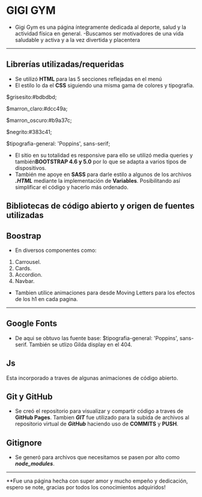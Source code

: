 
# GIGI GYM

-   Gigi Gym es una página íntegramente dedicada al deporte, salud y la actividad física en general. 
-Buscamos ser motivadores de una vida saludable y activa y a la vez divertida y placentera


----------

## Librerías utilizadas/requeridas

-   Se utilizó  **HTML** para las 5 secciones reflejadas en el menú
-   El estilo lo da el  **CSS**  siguiendo una misma gama de colores y tipografía.


$grisesito:#bdbdbd;

$marron_claro:#dcc49a;

$marron_oscuro:#b9a37c;

$negrito:#383c41;

$tipografia-general: 'Poppins', sans-serif;

- El sitio en su totalidad es responsive para ello se utilizó media queries y también**BOOTSTRAP 4.6 y 5.0** por lo que se adapta a varios tipos de dispositivos.
-   También me apoye en **SASS**  para darle estilo a algunos de los archivos _**.HTML**_  mediante la implementación de  **Variables**. Posibilitando así simplificar el código y hacerlo más ordenado.

## Bibliotecas de código abierto y origen de fuentes utilizadas

## Boostrap

-   En diversos componentes como:

1.  Carrousel.
2.  Cards.
3.  Accordion.
4.  Navbar.


-   Tambien utilice animaciones para desde Moving Letters para  los efectos de los h1 en cada pagina.

----------
## Google Fonts

-   De aqui se obtuvo las fuente base:
$tipografia-general: 'Poppins', sans-serif. También se utlizo Gilda display en el 404.

## Js
Esta incorporado a traves de algunas animaciones de código abierto.

## Git y GitHub

-   Se creó el repositorio para visualizar y compartir código  a traves de  **GitHub Pages**. Tambien  _**GIT**_  fue utilizado para la subida de archivos al repositorio virtual de  _**GitHub**_  haciendo uso de  **COMMITS**  y  **PUSH**.

## Gitignore

-   Se generó para archivos que necesitamos se pasen por alto como  _**node_modules**_.

----------

**Fue una página hecha con super amor y mucho empeño y dedicación, espero se note, gracias por todos los conocimientos adquiridos!
